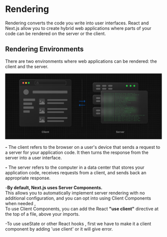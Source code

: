 # Rendering
Rendering converts the code you write into user interfaces. React and Next.js allow you to create hybrid web applications where parts of your code can be rendered on the server or the client.

## Rendering Environments
There are two environments where web applications can be rendered: the client and the server.

![Client and Server Environments](image.png)

**-** The client refers to the browser on a user's device that sends a request to a server for your application code. It then turns the response from the server into a user interface.

**-** The server refers to the computer in a data center that stores your application code, receives requests from a client, and sends back an appropriate response.

 -**By default, Next.js uses Server Components.**\
 This allows you to automatically implement server rendering with no additional configuration, and you can opt into using Client Components when needed ,\
 To use Client Components, you can add the React **"use client"** directive at the top of a file, above your imports.

-To use useState or other React hooks , first we have to make it a client component by adding 'use client' or it will give error.